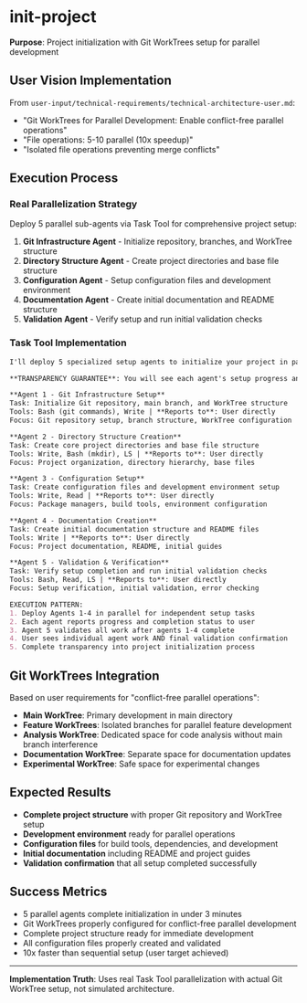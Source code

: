 # init-project

**Purpose**: Project initialization with Git WorkTrees setup for parallel development

## User Vision Implementation

From `user-input/technical-requirements/technical-architecture-user.md`:
- "Git WorkTrees for Parallel Development: Enable conflict-free parallel operations"
- "File operations: 5-10 parallel (10x speedup)"
- "Isolated file operations preventing merge conflicts"

## Execution Process

### Real Parallelization Strategy
Deploy 5 parallel sub-agents via Task Tool for comprehensive project setup:

1. **Git Infrastructure Agent** - Initialize repository, branches, and WorkTree structure
2. **Directory Structure Agent** - Create project directories and base file structure  
3. **Configuration Agent** - Setup configuration files and development environment
4. **Documentation Agent** - Create initial documentation and README structure
5. **Validation Agent** - Verify setup and run initial validation checks

### Task Tool Implementation

```markdown
I'll deploy 5 specialized setup agents to initialize your project in parallel.

**TRANSPARENCY GUARANTEE**: You will see each agent's setup progress and results in real-time.

**Agent 1 - Git Infrastructure Setup**
Task: Initialize Git repository, main branch, and WorkTree structure
Tools: Bash (git commands), Write | **Reports to**: User directly
Focus: Git repository setup, branch structure, WorkTree configuration

**Agent 2 - Directory Structure Creation**
Task: Create core project directories and base file structure
Tools: Write, Bash (mkdir), LS | **Reports to**: User directly
Focus: Project organization, directory hierarchy, base files

**Agent 3 - Configuration Setup** 
Task: Create configuration files and development environment setup
Tools: Write, Read | **Reports to**: User directly
Focus: Package managers, build tools, environment configuration

**Agent 4 - Documentation Creation**
Task: Create initial documentation structure and README files  
Tools: Write | **Reports to**: User directly
Focus: Project documentation, README, initial guides

**Agent 5 - Validation & Verification**
Task: Verify setup completion and run initial validation checks
Tools: Bash, Read, LS | **Reports to**: User directly
Focus: Setup verification, initial validation, error checking

EXECUTION PATTERN:
1. Deploy Agents 1-4 in parallel for independent setup tasks
2. Each agent reports progress and completion status to user
3. Agent 5 validates all work after agents 1-4 complete
4. User sees individual agent work AND final validation confirmation
5. Complete transparency into project initialization process
```

## Git WorkTrees Integration

Based on user requirements for "conflict-free parallel operations":

- **Main WorkTree**: Primary development in main directory
- **Feature WorkTrees**: Isolated branches for parallel feature development  
- **Analysis WorkTree**: Dedicated space for code analysis without main branch interference
- **Documentation WorkTree**: Separate space for documentation updates
- **Experimental WorkTree**: Safe space for experimental changes

## Expected Results

- **Complete project structure** with proper Git repository and WorkTree setup
- **Development environment** ready for parallel operations
- **Configuration files** for build tools, dependencies, and development
- **Initial documentation** including README and project guides
- **Validation confirmation** that all setup completed successfully

## Success Metrics

- 5 parallel agents complete initialization in under 3 minutes
- Git WorkTrees properly configured for conflict-free parallel development
- Complete project structure ready for immediate development
- All configuration files properly created and validated
- 10x faster than sequential setup (user target achieved)

---

**Implementation Truth**: Uses real Task Tool parallelization with actual Git WorkTree setup, not simulated architecture.